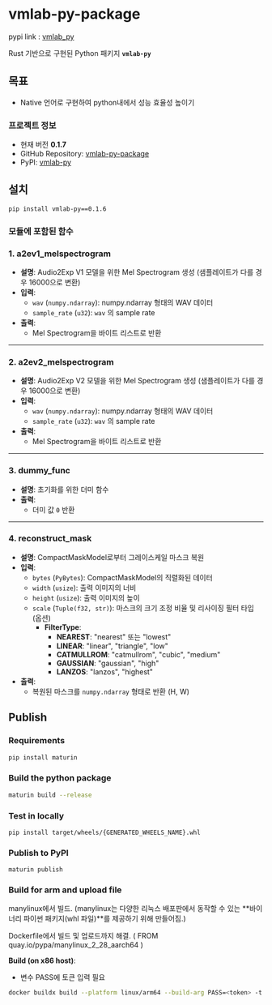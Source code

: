 # vmlab-py-package

pypi link : [vmlab_py](https://pypi.org/project/vmlab-py/)

Rust 기반으로 구현된 Python 패키지 **`vmlab-py`**

## 목표

- Native 언어로 구현하여 python내에서 성능 효율성 높이기

### **프로젝트 정보**

- 현재 버전 **0.1.7**
- GitHub Repository: [vmlab-py-package](https://github.com/VMONSTER-AI/vmlab-py-package)
- PyPI: [vmlab-py](https://pypi.org/project/vmlab-py/)

## 설치

```bash
pip install vmlab-py==0.1.6
```

### 모듈에 포함된 함수

### 1. **a2ev1_melspectrogram**

- **설명**: Audio2Exp V1 모델을 위한 Mel Spectrogram 생성 (샘플레이트가 다를 경우 16000으로 변환)
- **입력**:
    - `wav` (`numpy.ndarray`): numpy.ndarray 형태의 WAV 데이터
    - `sample_rate` (`u32`): `wav` 의 sample rate
- **출력**:
    - Mel Spectrogram을 바이트 리스트로 반환

---

### 2. **a2ev2_melspectrogram**

- **설명**: Audio2Exp V2 모델을 위한 Mel Spectrogram 생성 (샘플레이트가 다를 경우 16000으로 변환)
- **입력**:
    - `wav` (`numpy.ndarray`): numpy.ndarray 형태의 WAV 데이터
    - `sample_rate` (`u32`): `wav` 의 sample rate
- **출력**:
    - Mel Spectrogram을 바이트 리스트로 반환

---

### 3. **dummy_func**

- **설명**: 초기화를 위한 더미 함수
- **출력**:
    - 더미 값 `0` 반환

---

### 4. **reconstruct_mask**

- **설명**: CompactMaskModel로부터 그레이스케일 마스크 복원
- **입력**:
    - `bytes` (`PyBytes`): CompactMaskModel의 직렬화된 데이터
    - `width` (`usize`): 출력 이미지의 너비
    - `height` (`usize`): 출력 이미지의 높이
    - `scale` (`Tuple(f32, str)`): 마스크의 크기 조정 비율 및 리사이징 필터 타입 (옵션)
        - **FilterType**:
            - **NEAREST**: "nearest" 또는 "lowest"
            - **LINEAR**: "linear", "triangle", "low"
            - **CATMULLROM**: "catmullrom", "cubic", "medium"
            - **GAUSSIAN**: "gaussian", "high"
            - **LANZOS**: "lanzos", "highest"
- **출력**:
    - 복원된 마스크를 `numpy.ndarray` 형태로 반환 (H, W)


## Publish

### Requirements

```bash
pip install maturin
```

### Build the python package

```bash
maturin build --release
```

### Test in locally

```
pip install target/wheels/{GENERATED_WHEELS_NAME}.whl
```

### Publish to PyPI

```
maturin publish
```

### Build for arm and upload file

manylinux에서 빌드. (manylinux는 다양한 리눅스 배포판에서 동작할 수 있는 **바이너리 파이썬 패키지(whl 파일)**를 제공하기 위해 만들어짐.)

Dockerfile에서 빌드 및 업로드까지 해결. ( FROM quay.io/pypa/manylinux_2_28_aarch64 )

**Build (on x86 host)**:

- 변수 PASS에 토큰 입력 필요

```bash
docker buildx build --platform linux/arm64 --build-arg PASS=<token> -t maturin-arm-builder .
```


